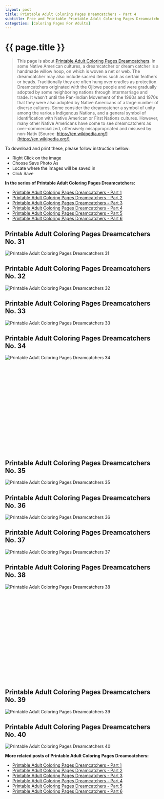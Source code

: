 ```yaml
---
layout: post
title: Printable Adult Coloring Pages Dreamcatchers - Part 4
subtitle: Free and Printable Printable Adult Coloring Pages Dreamcatchers - Part 4
categoties: [Coloring Pages For Adults]
---
```

{{ page.title }}
================
> This page is about [Printable Adult Coloring Pages Dreamcatchers](https://freecoloringpages.github.io/). In some Native American cultures, a dreamcatcher or dream catcher is a handmade willow hoop, on which is woven a net or web. The dreamcatcher may also include sacred items such as certain feathers or beads. Traditionally they are often hung over cradles as protection. Dreamcatchers originated with the Ojibwe people and were gradually adopted by some neighboring nations through intermarriage and trade. It wasn't until the Pan-Indian Movement of the 1960s and 1970s that they were also adopted by Native Americans of a large number of diverse cultures. Some consider the dreamcatcher a symbol of unity among the various Indigenous Nations, and a general symbol of identification with Native American or First Nations cultures. However, many other Native Americans have come to see dreamcatchers as over-commercialized, offensively misappropriated and misused by non-Nativ [Source: https://en.wikipedia.org/](https://en.wikipedia.org/)

To download and print these, please follow instruction bellow:
* Right Click on the image 
* Choose Save Photo As 
* Locate where the images will be saved in 
* Click Save

**In the series of Printable Adult Coloring Pages Dreamcatchers:**

* [Printable Adult Coloring Pages Dreamcatchers - Part 1](https://freecoloringpages.github.io/2017/12/01/Printable-Adult-Coloring-Pages-Dreamcatchers-part-1.html)
* [Printable Adult Coloring Pages Dreamcatchers - Part 2](https://freecoloringpages.github.io/2017/12/01/Printable-Adult-Coloring-Pages-Dreamcatchers-part-2.html)
* [Printable Adult Coloring Pages Dreamcatchers - Part 3](https://freecoloringpages.github.io/2017/12/01/Printable-Adult-Coloring-Pages-Dreamcatchers-part-3.html)
* [Printable Adult Coloring Pages Dreamcatchers - Part 4](https://freecoloringpages.github.io/2017/12/01/Printable-Adult-Coloring-Pages-Dreamcatchers-part-4.html)
* [Printable Adult Coloring Pages Dreamcatchers - Part 5](https://freecoloringpages.github.io/2017/12/01/Printable-Adult-Coloring-Pages-Dreamcatchers-part-5.html)
* [Printable Adult Coloring Pages Dreamcatchers - Part 6](https://freecoloringpages.github.io/2017/12/01/Printable-Adult-Coloring-Pages-Dreamcatchers-part-6.html)

## Printable Adult Coloring Pages Dreamcatchers No. 31
![Printable Adult Coloring Pages Dreamcatchers 31](https://freecoloringpages.github.io/img2/Printable-Adult-Coloring-Pages-Dreamcatchers%20(31).jpg "Printable Adult Coloring Pages Dreamcatchers 31")

## Printable Adult Coloring Pages Dreamcatchers No. 32
![Printable Adult Coloring Pages Dreamcatchers 32](https://freecoloringpages.github.io/img2/Printable-Adult-Coloring-Pages-Dreamcatchers%20(32).jpg "Printable Adult Coloring Pages Dreamcatchers 32")

## Printable Adult Coloring Pages Dreamcatchers No. 33
![Printable Adult Coloring Pages Dreamcatchers 33](https://freecoloringpages.github.io/img2/Printable-Adult-Coloring-Pages-Dreamcatchers%20(33).jpg "Printable Adult Coloring Pages Dreamcatchers 33")

## Printable Adult Coloring Pages Dreamcatchers No. 34
![Printable Adult Coloring Pages Dreamcatchers 34](https://freecoloringpages.github.io/img2/Printable-Adult-Coloring-Pages-Dreamcatchers%20(34).jpg "Printable Adult Coloring Pages Dreamcatchers 34")

<script async src="//pagead2.googlesyndication.com/pagead/js/adsbygoogle.js"></script><!-- Texxtonly --><ins class="adsbygoogle" style="display:inline-block;width:336px;height:280px" data-ad-client="ca-pub-6753140515841889" data-ad-slot="3207852233"></ins><script>(adsbygoogle = window.adsbygoogle || []).push({}); </script>

## Printable Adult Coloring Pages Dreamcatchers No. 35
![Printable Adult Coloring Pages Dreamcatchers 35](https://freecoloringpages.github.io/img2/Printable-Adult-Coloring-Pages-Dreamcatchers%20(35).jpg "Printable Adult Coloring Pages Dreamcatchers 35")

## Printable Adult Coloring Pages Dreamcatchers No. 36
![Printable Adult Coloring Pages Dreamcatchers 36](https://freecoloringpages.github.io/img2/Printable-Adult-Coloring-Pages-Dreamcatchers%20(36).jpg "Printable Adult Coloring Pages Dreamcatchers 36")

## Printable Adult Coloring Pages Dreamcatchers No. 37
![Printable Adult Coloring Pages Dreamcatchers 37](https://freecoloringpages.github.io/img2/Printable-Adult-Coloring-Pages-Dreamcatchers%20(37).jpg "Printable Adult Coloring Pages Dreamcatchers 37")

## Printable Adult Coloring Pages Dreamcatchers No. 38
![Printable Adult Coloring Pages Dreamcatchers 38](https://freecoloringpages.github.io/img2/Printable-Adult-Coloring-Pages-Dreamcatchers%20(38).jpg "Printable Adult Coloring Pages Dreamcatchers 38")

<script async src="//pagead2.googlesyndication.com/pagead/js/adsbygoogle.js"></script><!-- Texxtonly --><ins class="adsbygoogle" style="display:inline-block;width:336px;height:280px" data-ad-client="ca-pub-6753140515841889" data-ad-slot="3207852233"></ins><script>(adsbygoogle = window.adsbygoogle || []).push({}); </script>

## Printable Adult Coloring Pages Dreamcatchers No. 39
![Printable Adult Coloring Pages Dreamcatchers 39](https://freecoloringpages.github.io/img2/Printable-Adult-Coloring-Pages-Dreamcatchers%20(39).jpg "Printable Adult Coloring Pages Dreamcatchers 39")

## Printable Adult Coloring Pages Dreamcatchers No. 40
![Printable Adult Coloring Pages Dreamcatchers 40](https://freecoloringpages.github.io/img2/Printable-Adult-Coloring-Pages-Dreamcatchers%20(40).jpg "Printable Adult Coloring Pages Dreamcatchers 40")

**More related posts of Printable Adult Coloring Pages Dreamcatchers:**

* [Printable Adult Coloring Pages Dreamcatchers - Part 1](https://freecoloringpages.github.io/2017/12/01/Printable-Adult-Coloring-Pages-Dreamcatchers-part-1.html)
* [Printable Adult Coloring Pages Dreamcatchers - Part 2](https://freecoloringpages.github.io/2017/12/01/Printable-Adult-Coloring-Pages-Dreamcatchers-part-2.html)
* [Printable Adult Coloring Pages Dreamcatchers - Part 3](https://freecoloringpages.github.io/2017/12/01/Printable-Adult-Coloring-Pages-Dreamcatchers-part-3.html)
* [Printable Adult Coloring Pages Dreamcatchers - Part 4](https://freecoloringpages.github.io/2017/12/01/Printable-Adult-Coloring-Pages-Dreamcatchers-part-4.html)
* [Printable Adult Coloring Pages Dreamcatchers - Part 5](https://freecoloringpages.github.io/2017/12/01/Printable-Adult-Coloring-Pages-Dreamcatchers-part-5.html)
* [Printable Adult Coloring Pages Dreamcatchers - Part 6](https://freecoloringpages.github.io/2017/12/01/Printable-Adult-Coloring-Pages-Dreamcatchers-part-6.html)

